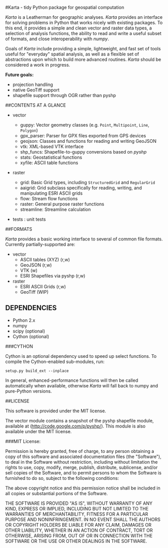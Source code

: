 #Karta - tidy Python package for geospatial computation

*Karta* is a Leatherman for geographic analyses. *Karta* provides an interface for solving
problems in Python that works nicely with existing packages. To this end, it provides a
simple and clean vector and raster data types, a selection of analysis functions, the
ability to read and write a useful subset of formats, and close interoperability with
*numpy*.

Goals of *Karta* include providing a simple, lightweight, and fast set of tools useful for
"everyday" spatial analysis, as well as a flexible set of abstractions upon which to build
more advanced routines. *Karta* should be considered a work in progress.

**Future goals:**
- projection handling
- native GeoTiff support
- shapefile support through OGR rather than pyshp

##CONTENTS AT A GLANCE

- vector
    - guppy:        Vector geometry classes (e.g. `Point`, `Multipoint`, `Line`, `Polygon`)
    - gpx\_parser:  Parser for GPX files exported from GPS devices
    - geojson:      Classes and functions for reading and writing GeoJSON
    - vtk:          XML-based VTK interface
    - shp\_funcs:   Shapefile-to-guppy conversions based on _pyshp_
    - stats:        Geostatistical functions
    - xyfile:       ASCII table functions

- raster
    - grid:         Basic Grid types, including `StructuredGrid` and `RegularGrid`
    - aaigrid:      Grid subclass specifically for reading, writing, and manipulating ESRI ASCII grids
    - flow:         Stream flow functions
    - raster:       General purpose raster functions
    - streamline:   Streamline calculation

- tests : unit tests


##FORMATS

*Karta* provides a basic working interface to several of common file formats. Currently
partially-supported are:

- vector
    - ASCII tables (XYZ) (r,w)
    - GeoJSON (r,w)
    - VTK (w)
    - ESRI Shapefiles via pyshp (r,w)
- raster
    - ESRI ASCII Grids (r,w)
    - GeoTiff (WIP)

## DEPENDENCIES

- Python 2.x
- numpy
- scipy (optional)
- Cython (optional)

###CYTHON

Cython is an optional dependency used to speed up select functions. To compile the
Cython-enabled sub-modules, run:

    setup.py build_ext --inplace

In general, enhanced-performance functions will then be called automatically when
available, otherwise *Karta* will fall back to numpy and pure-Python versions.



##LICENSE

This software is provided under the MIT license.

The vector module contains a snapshot of the pyshp shapefile module, available at
(http://code.google.com/p/pyshp/). This module is also available under the MIT license.

###MIT License:

Permission is hereby granted, free of charge, to any person obtaining a copy of this
software and associated documentation files (the "Software"), to deal in the Software
without restriction, including without limitation the rights to use, copy, modify, merge,
publish, distribute, sublicense, and/or sell copies of the Software, and to permit persons
to whom the Software is furnished to do so, subject to the following conditions:

The above copyright notice and this permission notice shall be included in all copies or
substantial portions of the Software.

THE SOFTWARE IS PROVIDED "AS IS", WITHOUT WARRANTY OF ANY KIND, EXPRESS OR IMPLIED,
INCLUDING BUT NOT LIMITED TO THE WARRANTIES OF MERCHANTABILITY, FITNESS FOR A PARTICULAR
PURPOSE AND NONINFRINGEMENT. IN NO EVENT SHALL THE AUTHORS OR COPYRIGHT HOLDERS BE LIABLE
FOR ANY CLAIM, DAMAGES OR OTHER LIABILITY, WHETHER IN AN ACTION OF CONTRACT, TORT OR
OTHERWISE, ARISING FROM, OUT OF OR IN CONNECTION WITH THE SOFTWARE OR THE USE OR OTHER
DEALINGS IN THE SOFTWARE.

